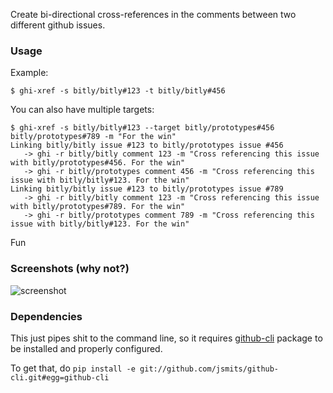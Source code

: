 Create bi-directional cross-references in the comments between two different github issues.


### Usage

Example:

    $ ghi-xref -s bitly/bitly#123 -t bitly/bitly#456
    
You can also have multiple targets:

```
$ ghi-xref -s bitly/bitly#123 --target bitly/prototypes#456 bitly/prototypes#789 -m "For the win"
Linking bitly/bitly issue #123 to bitly/prototypes issue #456
   -> ghi -r bitly/bitly comment 123 -m "Cross referencing this issue with bitly/prototypes#456. For the win"
   -> ghi -r bitly/prototypes comment 456 -m "Cross referencing this issue with bitly/bitly#123. For the win"
Linking bitly/bitly issue #123 to bitly/prototypes issue #789
   -> ghi -r bitly/bitly comment 123 -m "Cross referencing this issue with bitly/prototypes#789. For the win"
   -> ghi -r bitly/prototypes comment 789 -m "Cross referencing this issue with bitly/bitly#123. For the win"
```

Fun

### Screenshots (why not?)

![screenshot](https://img.skitch.com/20110926-qw8mhm3gdt9rm3h4kta5a3pq91.png)

### Dependencies

This just pipes shit to the command line, so it requires [github-cli](https://github.com/jsmits/github-cli) package to be installed and properly configured.  

To get that, do `pip install -e git://github.com/jsmits/github-cli.git#egg=github-cli`
